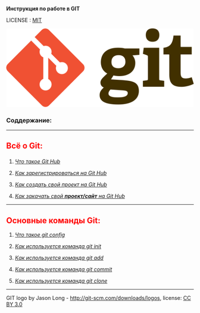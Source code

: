 **Инструкция по работе в GIT**

LICENSE : [MIT](./LICENSE.md)

![Логотип программы](./ASSETS/kruto.png)

### <strong>Соддержание:</strong>

---

<font color="red">

<h2>  

<strong>Всё о Git:</strong>

</h2>

</font>

1. [*Что такое Git Hub*](./whatisgit.md)

2. [*Как зарегистрироваться на Git Hub*](./registr.md)

3. [*Как создать свой проект на Git Hub*](./newproject.md)

4. [*Как закачать свой **проект/сайт** на Git Hub*](./skach.md)


---

<font color="red">

<h2>
<strong>Основные команды Git:</strong>
</h2>

</font>



1. [*Что такое git config*](./config.md)

2. [*Как используется команда git init*](./init.md)

3. [*Как используется команда git add*](./add.md)

4. [*Как используется команда git commit*](./commit.md)

5. [*Как используется команда git clone*](./clone.md)

---
GIT logo by Jason Long - http://git-scm.com/downloads/logos, license: [CC BY 3.0](https://creativecommons.org/licenses/by/3.0/)

